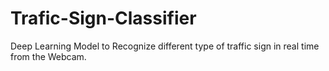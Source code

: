 # Trafic-Sign-Classifier
Deep Learning Model to Recognize different type of traffic sign in real time from the Webcam. 
